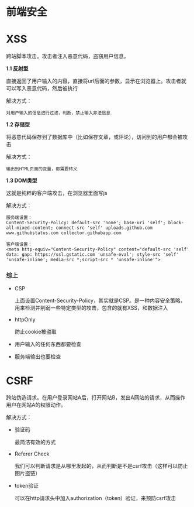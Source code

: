 
# 前端安全


# XSS
跨站脚本攻击。攻击者注入恶意代码，盗窃用户信息。

**1.1 反射型**

直接返回了用户输入的内容，直接将url后面的参数，显示在浏览器上。攻击者就可以写入恶意代码，然后被执行

解决方式：
```
对用户输入的信息进行过滤，判断，禁止输入非法信息
```


**1.2 存储型**

将恶意代码保存到了数据库中（比如保存文章，或评论），访问到的用户都会被攻击

解决方式：
```
输出到HTML页面的变量，都需要转义
```


**1.3 DOM类型**

这就是纯粹的客户端攻击，在浏览器里面写js

解决方式：
```
服务端设置：
Content-Security-Policy: default-src 'none'; base-uri 'self'; block-all-mixed-content; connect-src 'self' uploads.github.com www.githubstatus.com collector.githubapp.com

客户端设置：
<meta http-equiv="Content-Security-Policy" content="default-src 'self' data: gap: https://ssl.gstatic.com 'unsafe-eval'; style-src 'self' 'unsafe-inline'; media-src *;script-src * 'unsafe-inline'">
```

### 综上

- CSP

  上面设置Content-Security-Policy，其实就是CSP。是一种内容安全策略，用来检测并削弱一些特定类型的攻击，包含的就有XSS，和数据注入

- httpOnly

  防止cookie被盗取

- 用户输入的任何东西都要检查
- 服务端输出也要检查



# CSRF
跨站伪造请求。在用户登录网站A后，打开网站B，发出A网站的请求，从而操作用户在网站A的权限动作。

解决方式：
- 验证码

  最简洁有效的方式

- Referer Check

  我们可以判断请求是从哪里发起的，从而判断是不是csrf攻击（这样可以防止图片盗链）

- token验证

  可以在http请求头中加入authorization（token）验证，来预防csrf攻击


